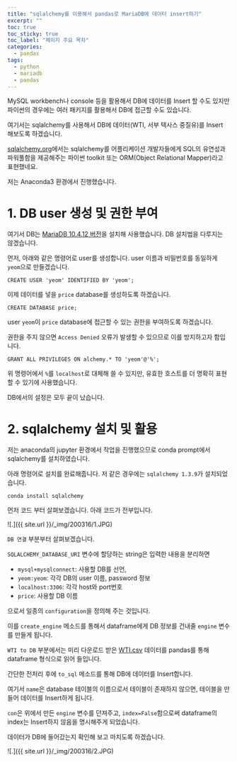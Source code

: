 ```yaml
---
title: "sqlalchemy를 이용해서 pandas로 MariaDB에 데이터 insert하기"
excerpt: ""
toc: true
toc_sticky: true
toc_label: "페이지 주요 목차"
categories:
  - pandas
tags:
  - python
  - mariadb
  - pandas
---
```


MySQL workbench나 console 등을 활용해서 DB에 데이터를 Insert 할 수도 있지만 파이썬의 경우에는 여러 패키지를 활용해서 DB에 접근할 수도 있습니다.  

여기서는 sqlalchemy를 사용해서 DB에 데이터(WTI, 서부 텍사스 중질유)를 Insert 해보도록 하겠습니다. 

[sqlalchemy.org](sqlalchemy.org)에서는 sqlalchemy를 어플리케이션 개발자들에게 SQL의 유연성과 파워풀함을 제공해주는 파이썬 toolkit 또는 ORM(Object Relational Mapper)라고 표현했네요. 

저는 Anaconda3 환경에서 진행했습니다.

# 1. DB user 생성 및 권한 부여

여기서 DB는 [MariaDB 10.4.12 버전](https://downloads.mariadb.org/)을 설치해 사용했습니다. DB 설치법을 다루지는 않겠습니다.  

먼저,  아래와 같은 명령어로 user를 생성합니다. user 이름과 비밀번호를  동일하게 `yeom`으로 만들겠습니다. 

```
CREATE USER 'yeom' IDENTIFIED BY 'yeom';
```

 이제 데이터를 넣을  `price` database를 생성하도록 하겠습니다.

```
CREATE DATABASE price;
```

user `yeom`이 `price`  database에 접근할 수 있는 권한을 부여하도록 하겠습니다. 

권한을 주지 않으면 `Access Denied` 오류가 발생할 수 있으므로 이를 방지하고자 함입니다.

```
GRANT ALL PRIVILEGES ON alchemy.* TO 'yeom'@'%';
```

위 명령어에서 `%`를 `localhost`로 대체해 쓸 수 있지만,  유효한 호스트를 더 명확히 표현할 수 있기에 사용했습니다.  

DB에서의 설정은 모두 끝이 났습니다.



# 2. sqlalchemy 설치 및 활용

저는 anaconda의 jupyter 환경에서 작업을 진행했으므로 conda prompt에서 sqlalchemy를 설치하였습니다. 

아래 명령어로 설치를 완료해줍니다. 저 같은 경우에는 `sqlalchemy 1.3.9`가 설치되었습니다.

```console
conda install sqlalchemy
```

 먼저 코드 부터 살펴보겠습니다. 아래 코드가 전부입니다.

![.]({{ site.url }}/_img/200316/1.JPG)

 `DB 연결` 부분부터 살펴보겠습니다. 

`SQLALCHEMY_DATABASE_URI` 변수에 할당하는 string은 입력한 내용을 분리하면 

- `mysql+mysqlconnect`: 사용할 DB를 선언, 
- `yeom:yeom`: 각각 DB의 user 이름, password 정보
-  `localhost:3306`: 각각 host와 port번호
-  `price`: 사용할 DB 이름

으로서 일종의 `configuration`을 정의해 주는 것입니다. 

이를 `create_engine` 메소드를 통해서 dataframe에게 DB 정보를 건내줄 `engine` 변수를 만들게 됩니다. 

 `WTI to DB` 부분에서는 미리 다운로드 받은 [WTI.csv](https://fred.stlouisfed.org/series/DCOILWTICO) 데이터를 pandas를 통해 dataframe 형식으로 읽어 들입니다. 

간단한 전처리 후에 `to_sql` 메소드를 통해 DB에 데이터를 Insert합니다. 

여기서 `name`은 database 테이블의 이름으로서 테이블이 존재하지 않으면, 테이블을 만들어 데이터를 Insert하게 됩니다. 

`con`은 위에서 만든 `engine` 변수를 던져주고, `index=False`함으로써 dataframe의 index는 Insert하지 않음을 명시해주게 되었습니다.



 데이터가 DB에 들어갔는지 확인해 보고 마치도록 하겠습니다.

![.]({{ site.url }}/_img/200316/2.JPG)

